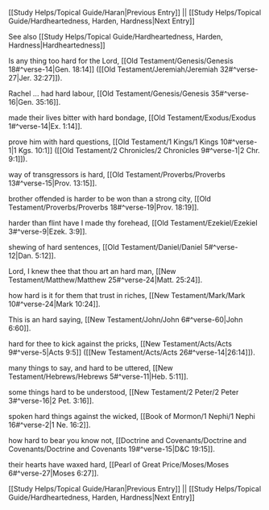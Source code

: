 [[Study Helps/Topical Guide/Haran|Previous Entry]]  ||  [[Study Helps/Topical Guide/Hardheartedness, Harden, Hardness|Next Entry]]

 See also [[Study Helps/Topical Guide/Hardheartedness, Harden, Hardness|Hardheartedness]]

 Is any thing too hard for the Lord, [[Old Testament/Genesis/Genesis 18#^verse-14|Gen. 18:14]] ([[Old Testament/Jeremiah/Jeremiah 32#^verse-27|Jer. 32:27]]).

 Rachel ... had hard labour, [[Old Testament/Genesis/Genesis 35#^verse-16|Gen. 35:16]].

 made their lives bitter with hard bondage, [[Old Testament/Exodus/Exodus 1#^verse-14|Ex. 1:14]].

 prove him with hard questions, [[Old Testament/1 Kings/1 Kings 10#^verse-1|1 Kgs. 10:1]] ([[Old Testament/2 Chronicles/2 Chronicles 9#^verse-1|2 Chr. 9:1]]).

 way of transgressors is hard, [[Old Testament/Proverbs/Proverbs 13#^verse-15|Prov. 13:15]].

 brother offended is harder to be won than a strong city, [[Old Testament/Proverbs/Proverbs 18#^verse-19|Prov. 18:19]].

 harder than flint have I made thy forehead, [[Old Testament/Ezekiel/Ezekiel 3#^verse-9|Ezek. 3:9]].

 shewing of hard sentences, [[Old Testament/Daniel/Daniel 5#^verse-12|Dan. 5:12]].

 Lord, I knew thee that thou art an hard man, [[New Testament/Matthew/Matthew 25#^verse-24|Matt. 25:24]].

 how hard is it for them that trust in riches, [[New Testament/Mark/Mark 10#^verse-24|Mark 10:24]].

 This is an hard saying, [[New Testament/John/John 6#^verse-60|John 6:60]].

 hard for thee to kick against the pricks, [[New Testament/Acts/Acts 9#^verse-5|Acts 9:5]] ([[New Testament/Acts/Acts 26#^verse-14|26:14]]).

 many things to say, and hard to be uttered, [[New Testament/Hebrews/Hebrews 5#^verse-11|Heb. 5:11]].

 some things hard to be understood, [[New Testament/2 Peter/2 Peter 3#^verse-16|2 Pet. 3:16]].

 spoken hard things against the wicked, [[Book of Mormon/1 Nephi/1 Nephi 16#^verse-2|1 Ne. 16:2]].

 how hard to bear you know not, [[Doctrine and Covenants/Doctrine and Covenants/Doctrine and Covenants 19#^verse-15|D&C 19:15]].

 their hearts have waxed hard, [[Pearl of Great Price/Moses/Moses 6#^verse-27|Moses 6:27]].

[[Study Helps/Topical Guide/Haran|Previous Entry]]  ||  [[Study Helps/Topical Guide/Hardheartedness, Harden, Hardness|Next Entry]]
